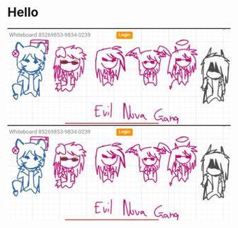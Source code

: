 # Hello
![image alt](https://github.com/Notimdude/Hello/blob/614f716dbb6e090ee8aecacc3c346a28e46537f4/Screenshot_20241013_043507_Chrome.jpg)
![image alt](https://github.com/Notimdude/Hello/blob/45545ef84cd68263e2b67cbaac89a2171ce3aa22/Screenshot_20241013_043507_Chrome.jpg)
